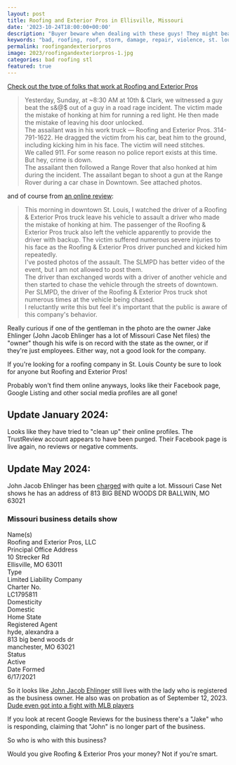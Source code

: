 ```yaml
---
layout: post
title: Roofing and Exterior Pros in Ellisville, Missouri
date: '2023-10-24T18:00:00+00:00'
description: "Buyer beware when dealing with these guys! They might beat you up"
keywords: "bad, roofing, roof, storm, damage, repair, violence, st. louis"
permalink: roofingandexteriorpros
image: 2023/roofingandexteriorpros-1.jpg
categories: bad roofing stl
featured: true
---
```


[Check out the type of folks that work at Roofing and Exterior Pros](https://twitter.com/Citizens4STL/status/1716438318122967367)

> Yesterday, Sunday, at ~8:30 AM at 10th & Clark, we witnessed a guy beat the s&@$ out of a guy in a road rage incident. The victim made the mistake of honking at him for running a red light. He then made the mistake of leaving his door unlocked.  
> The assailant was in his work truck — Roofing and Exterior Pros. 314-791-1622. He dragged the victim from his car, beat him to the ground, including kicking him in his face. The victim will need stitches.  
> We called 911. For some reason no police report exists at this time. But hey, crime is down.  
> The assailant then followed a Range Rover that also honked at him during the incident. The assailant began to shoot a gun at the Range Rover during a car chase in Downtown. See attached photos. 


and of course from [an online review](https://www.trustindex.io/reviews/roofingandexteriorpros.com):

> This morning in downtown St. Louis, I watched the driver of a Roofing & Exterior Pros truck leave his vehicle to assault a driver who made the mistake of honking at him. The passenger of the Roofing & Exterior Pros truck also left the vehicle apparently to provide the driver with backup. The victim suffered numerous severe injuries to his face as the Roofing & Exterior Pros driver punched and kicked him repeatedly.  
> I've posted photos of the assault. The SLMPD has better video of the event, but I am not allowed to post them.  
> The driver than exchanged words with a driver of another vehicle and then started to chase the vehicle through the streets of downtown. Per SLMPD, the driver of the Roofing & Exterior Pros truck shot numerous times at the vehicle being chased.  
> I reluctantly write this but feel it's important that the public is aware of this company's behavior.  

Really curious if one of the gentleman in the photo are the owner Jake Ehlinger (John Jacob Ehlinger has a lot of Missouri Case Net files) the "owner" though his wife is on record with the state as the owner, or if they're just employees. Either way, not a good look for the company.

If you're looking for a roofing company in St. Louis County be sure to look for anyone but Roofing and Exterior Pros!

Probably won't find them online anyways, looks like their Facebook page, Google Listing and other social media profiles are all gone!

## Update January 2024:

Looks like they have tried to "clean up" their online profiles. The TrustReview account appears to have been purged. Their Facebook page is live again, no reviews or negative comments. 

## Update May 2024:

John Jacob Ehlinger has been [charged](https://www.ksdk.com/article/news/local/man-accused-of-downtown-st-louis-road-rage-attack-now-out-on-bond-facing-charges/63-4d73174d-84e8-4d66-9821-689cdafa6816) with quite a lot. Missouri Case Net shows he has an address of 813 BIG BEND WOODS DR BALLWIN, MO 63021

### Missouri business details show 

Name(s)  
Roofing and Exterior Pros, LLC  
Principal Office Address  
10 Strecker Rd  
Ellisville, MO 63011  
Type  
Limited Liability Company  
Charter No.  
LC1795811  
Domesticity  
Domestic  
Home State  
Registered Agent  
hyde, alexandra a  
813 big bend woods dr  
manchester, MO 63021  
Status  
Active  
Date Formed  
6/17/2021  

So it looks like [John Jacob Ehlinger](https://www.reddit.com/r/StLouis/comments/1ahkjgc/john_jacob_ehlinger_back_at_it_again/) still lives with the lady who is registered as the business owner. He also was on probation as of September 12, 2023. [Dude even got into a fight with MLB players](https://www.stltoday.com/news/local/crime-courts/man-charged-in-st-louis-road-rage-beating-was-in-2014-brawl-with-cardinals-players/article_f58bb696-848f-11ee-b522-a7610796ffb2.html#:~:text=John%20%E2%80%9CJake%E2%80%9D%20Ehlinger%2C%2035,lawsuit%20but%20no%20criminal%20charges.)

If you look at recent Google Reviews for the business there's a "Jake" who is responding, claiming that "John" is no longer part of the business. 

So who is who with this business? 

Would you give Roofing & Exterior Pros your money? Not if you're smart.



